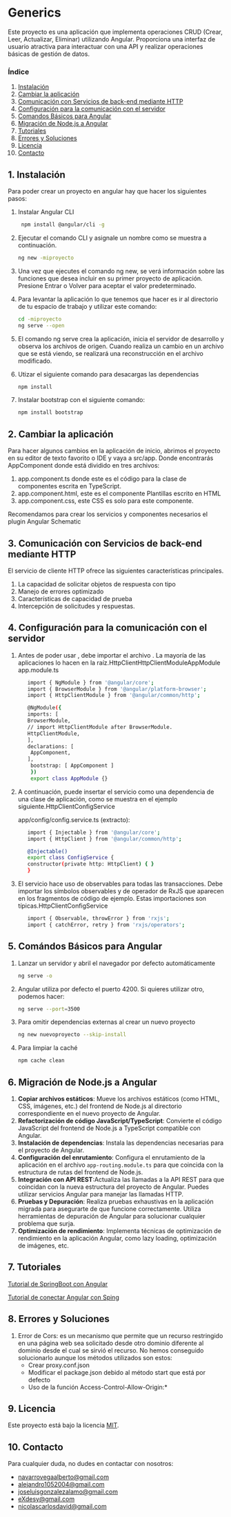 # Generics
Este proyecto es una aplicación que implementa operaciones CRUD (Crear, Leer, Actualizar, Eliminar) utilizando Angular. Proporciona una interfaz de usuario atractiva para interactuar con una API  y realizar operaciones básicas de gestión de datos.

### Índice

1. [Instalación](#1-instalación)
2. [Cambiar la aplicación](#2-cambiar-la-aplicación)
3. [Comunicación con Servicios de back-end mediante HTTP](#3-comunicación-con-servicios-de-back-end-mediante-http)
4. [Configuración para la comunicación con el servidor](#4-configuración-para-la-comunicación-con-el-servidor)
5. [Comandos Básicos para Angular](#5-comándos-básicos-para-angular-)
6. [Migración de Node.js a Angular](#6-migración-de-nodejs-a-angular)
7. [Tutoriales](#tutoriales-)
8. [Errores y Soluciones](#8-errores-y-soluciones)
9. [Licencia](#licencia)
10. [Contacto](#contacto)
## 1. Instalación
Para poder crear un proyecto en angular hay que hacer los siguientes pasos:

1. Instalar Angular CLI
   ``` bash
    npm install @angular/cli -g

2. Ejecutar el comando CLI  y asignale un nombre como se muestra a continuación.

    ``` bash
    ng new -miproyecto

3. Una vez que ejecutes el comando ng new, se verá información sobre las funciones que desea incluir en su primer proyecto de aplicación. Presione Entrar o Volver para aceptar el valor predeterminado.

4. Para levantar la aplicación lo que tenemos que hacer es ir al directorio de tu espacio de trabajo y utilizar este comando:

    ``` bash
   cd -miproyecto
   ng serve --open
   
5. El comando ng serve crea la aplicación, inicia el servidor de desarrollo y observa los archivos de origen. Cuando realiza un cambio en un archivo que se está viendo, se realizará una reconstrucción en el archivo modificado.
6. Utizar el siguiente comando para desacargas las dependencias
      ``` bash
   npm install
7. Instalar bootstrap con el siguiente comando:
      ``` bash
   npm install bootstrap

## 2. Cambiar la aplicación

Para hacer algunos cambios en la aplicación de inicio, abrimos el proyecto en su editor de texto favorito o IDE y vaya a src/app.
Donde encontrarás AppComponent donde está dividido en tres archivos:

1. app.component.ts donde este es el código para la clase de componentes escrita en TypeScript.
2. app.component.html, este es el componente Plantillas escrito en HTML
3. app.component.css, este CSS es solo para este componente.

Recomendamos para crear los servicios y componentes necesarios el plugin Angular Schematic

## 3. Comunicación con Servicios de back-end mediante HTTP

El servicio de cliente HTTP ofrece las siguientes características principales.
1. La capacidad de solicitar objetos de respuesta con tipo
2. Manejo de errores optimizado
3. Características de capacidad de prueba
4. Intercepción de solicitudes y respuestas.

## 4.  Configuración para la comunicación con el servidor

1. Antes de poder usar , debe importar el archivo . La mayoría de las aplicaciones lo hacen en la raíz.HttpClientHttpClientModuleAppModule
app.module.ts 

   ``` bash
      import { NgModule } from '@angular/core';
      import { BrowserModule } from '@angular/platform-browser';
      import { HttpClientModule } from '@angular/common/http';

      @NgModule({
      imports: [
      BrowserModule,
      // import HttpClientModule after BrowserModule.
      HttpClientModule,
      ],
      declarations: [
       AppComponent,
      ],
       bootstrap: [ AppComponent ]
       })
       export class AppModule {}
2. A continuación, puede insertar el servicio como una dependencia de una clase de aplicación, como se muestra en el ejemplo siguiente.HttpClientConfigService

   app/config/config.service.ts (extracto):

      ``` bash
         import { Injectable } from '@angular/core';
         import { HttpClient } from '@angular/common/http';

         @Injectable()
         export class ConfigService {
         constructor(private http: HttpClient) { }
         }
3. El servicio hace uso de observables para todas las transacciones. Debe importar los símbolos observables y de operador de RxJS que aparecen en los fragmentos de código de ejemplo. Estas importaciones son típicas.HttpClientConfigService
      ``` bash
         import { Observable, throwError } from 'rxjs';
         import { catchError, retry } from 'rxjs/operators';

## 5. Comándos Básicos para Angular 
 
1. Lanzar un servidor y abril el navegador por defecto automáticamente
   ``` bash
   ng serve -o
   
2. Angular utiliza por defecto el puerto 4200. Si quieres utilizar otro, podemos hacer:
   ``` bash
   ng serve --port=3500
   
3. Para omitir dependencias externas al crear un nuevo proyecto
      ``` bash
   ng new nuevoproyecto --skip-install
 
4. Para limpiar la caché
   ``` bash
   npm cache clean

## 6. Migración de Node.js a Angular

1. **Copiar archivos estáticos**: Mueve los archivos estáticos (como HTML, CSS, imágenes, etc.) del frontend de Node.js al directorio correspondiente en el nuevo proyecto de Angular.
2. **Refactorización de código JavaScript/TypeScript**: Convierte el código JavaScript del frontend de Node.js a TypeScript compatible con Angular.
3. **Instalación de dependencias**: Instala las dependencias necesarias para el proyecto de Angular.
4. **Configuración del enrutamiento**: Configura el enrutamiento de la aplicación en el archivo `app-routing.module.ts` para que coincida con la estructura de rutas del frontend de Node.js.
5. **Integración con API REST**:Actualiza las llamadas a la API REST para que coincidan con la nueva estructura del proyecto de Angular. Puedes utilizar servicios Angular para manejar las llamadas HTTP.
6. **Pruebas y Depuración**: Realiza pruebas exhaustivas en la aplicación migrada para asegurarte de que funcione correctamente. Utiliza herramientas de depuración de Angular para solucionar cualquier problema que surja.
7. **Optimización de rendimiento**: Implementa técnicas de optimización de rendimiento en la aplicación Angular, como lazy loading, optimización de imágenes, etc.

## 7. Tutoriales 
[Tutorial de SpringBoot con Angular](https://youtu.be/zTSDxPFacGg?si=EOyqAqD_uKPcJBRm)

[Tutorial de conectar Angular con Sping](https://codingpotions.com/angular-servicios-llamadas-http)

## 8. Errores y Soluciones

1. Error de Cors: es un mecanismo que permite que un recurso restringido en una página web sea solicitado desde otro dominio diferente al dominio desde el cual se sirvió el recurso. No hemos conseguido solucionarlo aunque los métodos utilizados son estos:
      - Crear proxy.conf.json
      - Modificar el package.json debido al método start que está por defecto
      -  Uso de la función Access-Control-Allow-Origin:*



## 9. Licencia

Este proyecto está bajo la licencia [MIT](LICENSE).

## 10.  Contacto

Para cualquier duda, no dudes en contactar con nosotros:
- navarrovegaalberto@gmail.com
- alejandro1052004@gmail.com
- joseluisgonzalezalamo@gmail.com
- eXdesy@gmail.com
- nicolascarlosdavid@gmail.com

